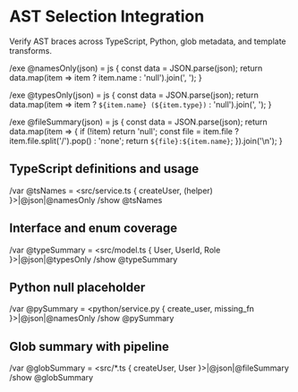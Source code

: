 # AST Selection Integration

Verify AST braces across TypeScript, Python, glob metadata, and template transforms.

/exe @namesOnly(json) = js {
  const data = JSON.parse(json);
  return data.map(item => item ? item.name : 'null').join(', ');
}

/exe @typesOnly(json) = js {
  const data = JSON.parse(json);
  return data.map(item => item ? `${item.name} (${item.type})` : 'null').join(', ');
}

/exe @fileSummary(json) = js {
  const data = JSON.parse(json);
  return data.map(item => {
    if (!item) return 'null';
    const file = item.file ? item.file.split('/').pop() : 'none';
    return `${file}:${item.name}`;
  }).join('\n');
}

## TypeScript definitions and usage
/var @tsNames = <src/service.ts { createUser, (helper) }>|@json|@namesOnly
/show @tsNames

## Interface and enum coverage
/var @typeSummary = <src/model.ts { User, UserId, Role }>|@json|@typesOnly
/show @typeSummary

## Python null placeholder
/var @pySummary = <python/service.py { create_user, missing_fn }>|@json|@namesOnly
/show @pySummary

## Glob summary with pipeline
/var @globSummary = <src/*.ts { createUser, User }>|@json|@fileSummary
/show @globSummary
